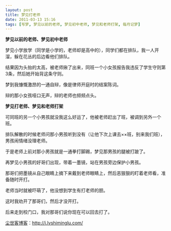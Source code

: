 ```yaml
---
layout: post
title: 梦见打老师
date: 2011-03-13 15:16
tags: [写梦, 梦见以前的老师, 梦见初中老师, 梦见和老师打架, 每月记梦]
---
```

<strong>梦见以前的老师、梦见初中老师</strong>

梦见小学放学（同学是小学的，老师却是高中的），同学们都在排队，我一人开溜，躲在花丛的后边看他们排队。

结果因为头抬的太高，被老师揪了出来，同班一个小女孩报告我违反了学生守则第3条，然后她开始背这条守则。

梦到我慷慨激昂的一通自辩，像是律师开庭时的结案陈词。

辩的那小女孩哑口无声，辩的老师也频频点头。

<strong>梦见打老师、梦见和老师打架</strong>

可同班的另一个小男孩就没我这么好运了，他被老师赶出了班，被调到另外一个班。

排队解散的时候老师问那小男孩听到没有（让他下次上课去××班，别来我们班），男孩闹情绪没理老师。

于是老师上前对那小男孩就是一通拳打脚踢，梦见那男孩的腿被打跛了。

再梦见小男孩的好哥们出现，带着一墨镜，站在男孩旁边保护小男孩。

那哥们把墨镜从自己眼睛上摘下来戴到老师眼睛上，然后恶狠狠的盯着老师看，准备随时开打。

老师当时就被吓萌了，他没想到学生有打老师的胆。

这时我劝开了那哥们，然后才没开打。

后来走到校门口，我对那哥们说你现在可以回去打了。

<a href="http://i.lvshiminglu.com/">尘世客博客</a>：<a href="http://i.lvshiminglu.com/">http://i.lvshiminglu.com/</a>

